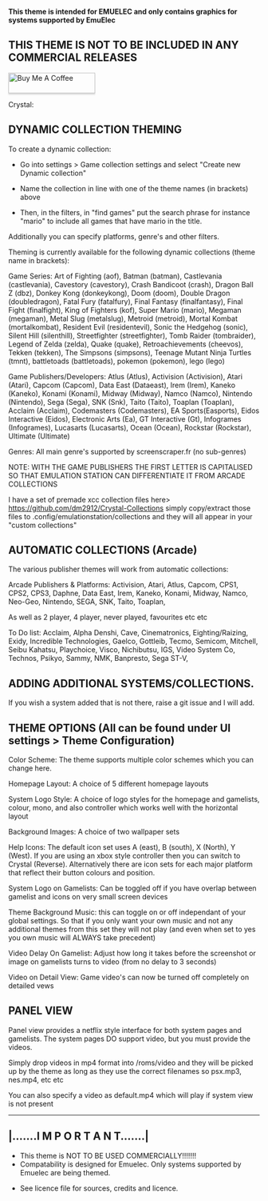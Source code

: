 **This theme is intended for EMUELEC and only contains graphics for systems supported by EmuElec**

THIS THEME IS NOT TO BE INCLUDED IN ANY COMMERCIAL RELEASES
-----------------------------------------------------------

<a href="https://www.buymeacoffee.com/e0lSjnd" target="_blank"><img src="https://www.buymeacoffee.com/assets/img/custom_images/orange_img.png" alt="Buy Me A Coffee" style="height: 41px !important;width: 174px !important;box-shadow: 0px 3px 2px 0px rgba(190, 190, 190, 0.5) !important;-webkit-box-shadow: 0px 3px 2px 0px rgba(190, 190, 190, 0.5) !important;" ></a>

Crystal: 

DYNAMIC COLLECTION THEMING
---------------------------

To create a dynamic collection:

+ Go into settings > Game collection settings and select "Create new Dynamic collection"

+ Name the collection in line with one of the theme names (in brackets) above

+ Then, in the filters, in "find games" put the search phrase for instance "mario" to include all games that have mario in the title. 

Additionally you can specify platforms, genre's and other filters.

Theming is currently available for the following dynamic collections (theme name in brackets): 

Game Series: Art of Fighting (aof), Batman (batman), Castlevania (castlevania), Cavestory (cavestory), Crash Bandicoot (crash), Dragon Ball Z (dbz), Donkey Kong (donkeykong), Doom (doom), Double Dragon (doubledragon), Fatal Fury (fatalfury), Final Fantasy (finalfantasy), Final Fight (finalfight),  King of Fighters (kof), Super Mario (mario), Megaman (megaman), Metal Slug (metalslug), Metroid (metroid), Mortal Kombat (mortalkombat), Resident Evil (residentevil), Sonic the Hedgehog (sonic), Silent Hill (silenthill), Streetfighter (streetfighter), Tomb Raider (tombraider), Legend of Zelda (zelda), Quake (quake), Retroachievements (cheevos), Tekken (tekken), The Simpsons (simpsons), Teenage Mutant Ninja Turtles (tmnt), battletoads (battletoads), pokemon (pokemon), lego (lego)

Game Publishers/Developers: Atlus (Atlus), Activision (Activision), Atari (Atari), Capcom (Capcom), Data East (Dataeast), Irem (Irem), Kaneko (Kaneko), Konami (Konami), Midway (Midway), Namco (Namco), Nintendo (Nintendo), Sega (Sega), SNK (Snk), Taito (Taito), Toaplan (Toaplan), Acclaim (Acclaim), Codemasters (Codemasters), EA Sports(Easports), Eidos Interactive (Eidos), Electronic Arts (Ea), GT Interactive (Gt), Infogrames (Infogrames), Lucasarts (Lucasarts), Ocean (Ocean), Rockstar (Rockstar), Ultimate (Ultimate)

Genres: All main genre's supported by screenscraper.fr (no sub-genres)

NOTE: WITH THE GAME PUBLISHERS THE FIRST LETTER IS CAPITALISED SO THAT EMULATION STATION CAN DIFFERENTIATE IT FROM ARCADE COLLECTIONS

I have a set of premade xcc collection files here> https://github.com/dm2912/Crystal-Collections simply copy/extract those files to .config/emulationstation/collections and they will all appear in your "custom collections"


AUTOMATIC COLLECTIONS (Arcade)
------------------------------

The various publisher themes will work from automatic collections:

Arcade Publishers & Platforms: Activision, Atari, Atlus, Capcom, CPS1, CPS2, CPS3, Daphne, Data East, Irem, Kaneko, Konami, Midway, Namco, Neo-Geo, Nintendo, SEGA, SNK, Taito, Toaplan, 

As well as 2 player, 4 player, never played, favourites etc etc

To Do list: Acclaim, Alpha Denshi, Cave, Cinematronics, Eighting/Raizing, Exidy, Incredible Technologies, Gaelco, Gottleib, Tecmo, Semicom, Mitchell, Seibu Kahatsu, Playchoice, Visco, Nichibutsu, IGS, Video System Co, Technos, Psikyo, Sammy, NMK, Banpresto, Sega ST-V, 


ADDING ADDITIONAL SYSTEMS/COLLECTIONS. 
--------------------------------------

If you wish a system added that is not there, raise a git issue and I will add.


THEME OPTIONS (All can be found under UI settings > Theme Configuration)
-------------

Color Scheme: The theme supports multiple color schemes which you can change here.

Homepage Layout: A choice of 5 different homepage layouts

System Logo Style: A choice of logo styles for the homepage and gamelists, colour, mono, and also controller which works well with the horizontal layout

Background Images: A choice of two wallpaper sets

Help Icons: The default icon set uses A (east), B (south), X (North), Y (West). If you are using an xbox style controller then you can switch to Crystal (Reverse). Alternatively there are icon sets for each major platform that reflect their button colours and position. 

System Logo on Gamelists: Can be toggled off if you have overlap between gamelist and icons on very small screen devices

Theme Background Music: this can toggle on or off independant of your global settings. So that if you only want your own music and not any additional themes from this set they will not play (and even when set to  yes you own music will ALWAYS take precedent)

Video Delay On Gamelist: Adjust how long it takes before the screenshot or image on gamelists turns to video (from no delay to 3 seconds) 

Video on Detail View: Game video's can now be turned off completely on detailed vews

PANEL VIEW
-----------

Panel view provides a netflix style interface for both system pages and gamelists. The system pages DO support video, but you must provide the videos.

Simply drop videos in mp4 format into /roms/video and they will be picked up by the theme as long as they use the correct filenames so psx.mp3, nes.mp4, etc etc

You can also specify a video as default.mp4 which will play if system view is not present



--------------------------------------------------------------
|.......I M P O R T A N T.......|
--------------------------------------------------------------

* This theme is NOT TO BE USED COMMERCIALLY!!!!!!!
* Compatability is designed for Emuelec. Only systems supported by Emuelec are being themed. 
+ See licence file for sources, credits and licence. 
